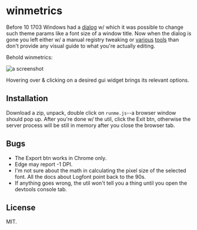 # winmetrics

Before 10 1703 Windows had a [dialog][] w/ which it was possible to
change such theme params like a font size of a window title. Now when
the dialog is gone you left either w/ a manual registry tweaking or
[various][] [tools][] than don't provide any visual guide to what
you're actually editing.

[dialog]: https://ultraimg.com/images/2018/07/06/O2dX.png
[various]: https://www.wintools.info/index.php/advanced-system-font-changer
[tools]: https://winaero.com/

Behold winmetrics:

![a screenshot](https://ultraimg.com/images/2018/07/06/O2cH.png)

Hovering over & clicking on a desired gui widget brings its relevant
options.

## Installation

Download a zip, unpack, double click on `runme.js`--a browser window
should pop up. After you're done w/ the util, click the Exit btn,
otherwise the server process will be still in memory after you close
the browser tab.

## Bugs

* The Export btn works in Chrome only.
* Edge may report -1 DPI.
* I'm not sure about the math in calculating the pixel size of the
  selected font. All the docs about Logfont point back to the 90s.
* If anything goes wrong, the util won't tell you a thing until you
  open the devtools console tab.

## License

MIT.
